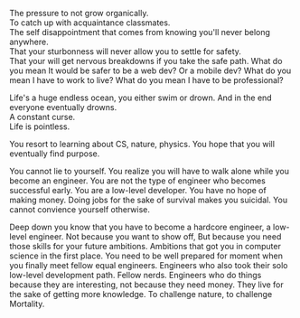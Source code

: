 The pressure to not grow organically.   
To catch up with acquaintance classmates.   
The self disappointment that comes from knowing you'll never belong anywhere.  
That your sturbonness will never allow you to settle for safety.  
That your will get nervous breakdowns if you take the safe path. What do you mean It would be safer to be a web dev? Or a mobile dev? What do you mean I have to work to live? What do you mean I have to be professional?  

Life's a huge endless ocean, you either swim or drown. And in the end everyone eventually drowns.   
A constant curse.  
Life is pointless.  

You resort to learning about CS, nature, physics. You hope that you will eventually find purpose.  

You cannot lie to yourself. You realize you will have to walk alone while you become an engineer. You are not the type of engineer who becomes successful early. You are a low-level developer. You have no hope of making money. Doing jobs for the sake of survival makes you suicidal. You cannot convience yourself otherwise.  

Deep down you know that you have to become a hardcore engineer, a low-level engineer. Not because you want to show off, But because you need those skills for your future ambitions. Ambitions that got you in computer science in the first place. You need to be well prepared for moment when you finally meet fellow equal engineers. Engineers who also took their solo low-level development path. Fellow nerds. Engineers who do things because they are interesting, not because they need money. They live for the sake of getting more knowledge. To challenge nature, to challenge Mortality. 


